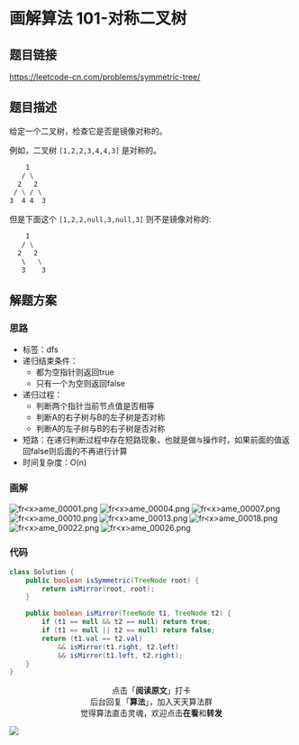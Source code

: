 # 画解算法 101-对称二叉树

## 题目链接

https://leetcode-cn.com/problems/symmetric-tree/

## 题目描述

给定一个二叉树，检查它是否是镜像对称的。

例如，二叉树 `[1,2,2,3,4,4,3]` 是对称的。

```bash
    1
   / \
  2   2
 / \ / \
3  4 4  3
```

但是下面这个 `[1,2,2,null,3,null,3]` 则不是镜像对称的:

```bash
    1
   / \
  2   2
   \   \
   3    3
```

## 解题方案

### 思路

- 标签：dfs
- 递归结束条件：
  - 都为空指针则返回true
  - 只有一个为空则返回false
- 递归过程：
  - 判断两个指针当前节点值是否相等
  - 判断A的右子树与B的左子树是否对称
  - 判断A的左子树与B的右子树是否对称
- 短路：在递归判断过程中存在短路现象，也就是做`与`操作时，如果前面的值返回false则后面的不再进行计算
- 时间复杂度：O(n)

### 画解

![fr&lt;x&gt;ame_00001.png](https://i.loli.net/2019/05/31/5cf0874b6d81810598.png)
![fr&lt;x&gt;ame_00004.png](https://i.loli.net/2019/05/31/5cf0874b6e9b376592.png)
![fr&lt;x&gt;ame_00007.png](https://i.loli.net/2019/05/31/5cf0874b6687591951.png)
![fr&lt;x&gt;ame_00010.png](https://i.loli.net/2019/05/31/5cf0874c2f02f59006.png)
![fr&lt;x&gt;ame_00013.png](https://i.loli.net/2019/05/31/5cf0874bb1afc28470.png)
![fr&lt;x&gt;ame_00018.png](https://i.loli.net/2019/05/31/5cf0874b8c70a78148.png)
![fr&lt;x&gt;ame_00022.png](https://i.loli.net/2019/05/31/5cf0874d6cb0069836.png)
![fr&lt;x&gt;ame_00026.png](https://i.loli.net/2019/05/31/5cf0874d15ae839505.png)


### 代码

```java
class Solution {
    public boolean isSymmetric(TreeNode root) {
        return isMirror(root, root);
    }

    public boolean isMirror(TreeNode t1, TreeNode t2) {
        if (t1 == null && t2 == null) return true;
        if (t1 == null || t2 == null) return false;
        return (t1.val == t2.val)
            && isMirror(t1.right, t2.left)
            && isMirror(t1.left, t2.right);
    }
}
```

<span style="display:block;text-align:center;">点击「<strong>阅读原文</strong>」打卡</span>
<span style="display:block;text-align:center;">后台回复「<strong>算法</strong>」，加入天天算法群</span>
<span style="display:block;text-align:center;">觉得算法直击灵魂，欢迎点击<strong>在看</strong>和<strong>转发</strong></span>

![](https://i.loli.net/2019/05/20/5ce23b33cc01d73486.gif)
